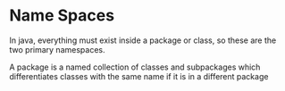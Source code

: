 # Name Spaces


In java, everything must exist inside a package or class, so these are the two primary namespaces.


A package is a named collection of classes and subpackages which differentiates classes with the same name if it is in a different package

